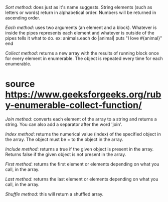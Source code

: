 *Sort method*: does just as it's name suggests. String elements (such as letters or words) return in alphabetical order. Numbers will be returned in ascending order.

*Each method*: uses two arguments (an element and a block). Whatever is inside the pipes represents each element and whatever is outside of the pipes tells it what to do.
ex: animals.each do |animal|
      puts "I love #{animal}"
    end   

*Collect method*: returns a new array with the results of running block once for every element in enumerable. The object is repeated every time for each enumerable.
# source https://www.geeksforgeeks.org/ruby-enumerable-collect-function/

*Join method*: converts each element of the array to a string and returns a string. You can also add a separator after the word 'join'.

*Index method*: returns the numerical value (index) of the specified object in the array. The object must be = to the object in the array.

*Include method*: returns a true if the given object is present in the array. Returns false if the given object is not present in the array.

*First method*: returns the first element or elements depending on what you call, in the array.

*Last method*: returns the last element or elements depending on what you call, in the array.

*Shuffle method*: this will return a shuffled array.
